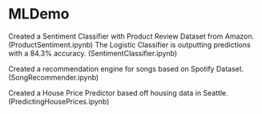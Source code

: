 # MLDemo

Created a Sentiment Classifier with Product Review Dataset from Amazon. (ProductSentiment.ipynb)
The Logistic Classifier is outputting predictions with a 84.3% accuracy. (SentimentClassifier.ipynb)

Created a recommendation engine for songs based on Spotify Dataset. (SongRecommender.ipynb)

Created a House Price Predictor based off housing data in Seattle. (PredictingHousePrices.ipynb)

